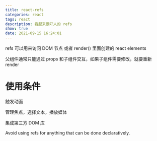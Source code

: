```yaml
---
title: react-refs
categories: react
tags: react
description: 看起来很吓人的 refs
show: true
date: 2021-09-15 16:24:01
---
```


refs 可以用来访问 DOM 节点 或者 render() 里面创建的 react elements

父组件通常只能通过 props 和子组件交互，如果子组件需要修改，就要重新 render

# 使用条件

触发动画

管理焦点，选择文本，播放媒体

集成第三方 DOM 库

Avoid using refs for anything that can be done declaratively.

